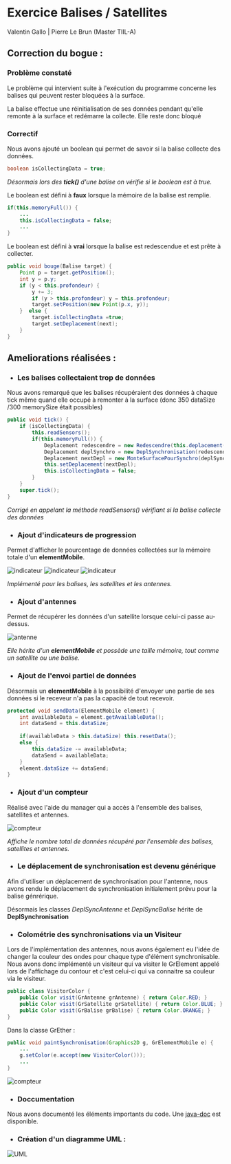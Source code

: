 # Exercice Balises / Satellites
Valentin Gallo | Pierre Le Brun (Master TIIL-A)

## Correction du bogue :

### Problème constaté

Le problème qui intervient suite à l'exécution du programme concerne les balises qui peuvent
rester bloquées à la surface.

La balise effectue une réinitialisation de ses données pendant qu'elle remonte à la surface et redémarre la collecte.
Elle reste donc bloqué

### Correctif

Nous avons ajouté un boolean qui permet de savoir si la balise collecte des données.

```java
boolean isCollectingData = true;
```
_Désormais lors des **tick()** d'une balise on vérifie si le boolean est à true._

Le boolean est défini à **faux** lorsque la mémoire de la balise est remplie.

```java
if(this.memoryFull()) {
    ...
    this.isCollectingData = false;
    ...
}
```

Le boolean est défini à **vrai** lorsque la balise est redescendue et est prête à collecter.

```java
public void bouge(Balise target) {
    Point p = target.getPosition();
    int y = p.y;
    if (y < this.profondeur) {
        y += 3;
        if (y > this.profondeur) y = this.profondeur;
        target.setPosition(new Point(p.x, y));
    }  else {
        target.isCollectingData =true;
        target.setDeplacement(next);
    }
}
```

## Ameliorations réalisées :

- ### Les balises collectaient trop de données

Nous avons remarqué que les balises récupéraient des données à chaque
tick même quand elle occupé à remonter à la surface (donc 350 dataSize /300 memorySize était possibles)
```java
public void tick() {
    if (isCollectingData) {
        this.readSensors();
        if(this.memoryFull()) {
            Deplacement redescendre = new Redescendre(this.deplacement(), this.profondeur());
            Deplacement deplSynchro = new DeplSynchronisation(redescendre);
            Deplacement nextDepl = new MonteSurfacePourSynchro(deplSynchro);
            this.setDeplacement(nextDepl);
            this.isCollectingData = false;
        }
    }
    super.tick();
}
```
_Corrigé en appelant la méthode readSensors() vérifiant si la balise collecte des données_

- ### Ajout d'indicateurs de progression

Permet d'afficher le pourcentage de données collectées sur la mémoire totale d'un **elementMobile**.

![indicateur](images/indicateur_balise.gif)
![indicateur](images/indicateur_satellite.gif)
![indicateur](images/indicateur_antenne.gif)

_Implémenté pour les balises, les satellites et les antennes._

- ### Ajout d'antennes

Permet de récupérer les données d'un satellite lorsque celui-ci passe au-dessus.

![antenne](images/antenne.gif)

_Elle hérite d'un **elementMobile** et possède une taille mémoire, tout comme un satellite ou une balise._

- ### Ajout de l'envoi partiel de données

Désormais un **elementMobile** à la possibilité d'envoyer une partie de ses données si le receveur n'a pas
la capacité de tout recevoir.

```java
protected void sendData(ElementMobile element) {
    int availableData = element.getAvailableData();
    int dataSend = this.dataSize;
    
    if(availableData > this.dataSize) this.resetData();
    else {
        this.dataSize -= availableData;
        dataSend = availableData;
    }
    element.dataSize += dataSend;
}
```

- ### Ajout d'un compteur

Réalisé avec l'aide du manager qui a accès à l'ensemble des balises, satellites et antennes.

![compteur](images/compteur.gif)

_Affiche le nombre total de données récupéré par l'ensemble des balises, satellites et antennes._

- ### Le déplacement de synchronisation est devenu générique

Afin d'utiliser un déplacement de synchronisation pour l'antenne, nous avons rendu le déplacement
de synchronisation initialement prévu pour la balise génrérique.

Désormais les classes _DeplSyncAntenne_ et _DeplSyncBalise_ hérite de **DeplSynchronisation**

- ### Colométrie des synchronisations via un Visiteur

Lors de l'implémentation des antennes, nous avons également eu l'idée de changer la couleur des ondes
pour chaque type d'élément synchronisable. Nous avons donc implémenté un visiteur qui va visiter
le GrElement appelé lors de l'affichage du contour et c'est celui-ci qui va connaitre sa couleur via le visiteur.

```java
public class VisitorColor {
    public Color visit(GrAntenne grAntenne) { return Color.RED; }
    public Color visit(GrSatellite grSatellite) { return Color.BLUE; }
    public Color visit(GrBalise grBalise) { return Color.ORANGE; }
}
```
Dans la classe GrEther :
```java
public void paintSynchronisation(Graphics2D g, GrElementMobile e) {
    ...
    g.setColor(e.accept(new VisitorColor()));
    ...
}
```

![compteur](images/color_synchro.png)

- ### Doccumentation

Nous avons documenté les éléments importants du code.
Une [java-doc](java_doc/index.html) est disponible.

- ### Création d'un diagramme UML :

![UML](images/UML.png)